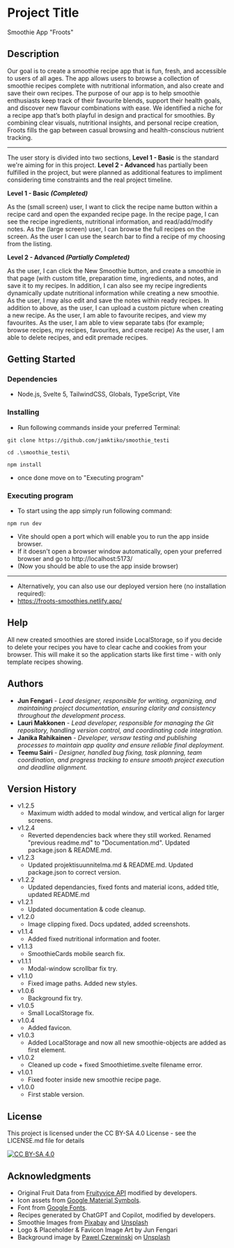 # Project Title

Smoothie App "Froots"

## Description

Our goal is to create a smoothie recipe app that is fun, fresh, and accessible to users of all ages.
The app allows users to browse a collection of smoothie recipes complete with nutritional information, and also create and save their own recipes. The purpose of our app is to help smoothie enthusiasts keep track of their favourite blends, support their health goals, and discover new flavour combinations with ease.
We identified a niche for a recipe app that’s both playful in design and practical for smoothies. By combining clear visuals, nutritional insights, and personal recipe creation, Froots fills the gap between casual browsing and health-conscious nutrient tracking.

<hr>

The user story is divided into two sections, **Level 1 - Basic** is the standard we're aiming for in this project. **Level 2 - Advanced** has partially been fulfilled in the project, but were planned as additional features to impliment considering time constraints and the real project timeline.

**Level 1 - Basic _(Completed)_**

As the (small screen) user, I want to click the recipe name button within a recipe card and open the expanded recipe page.
In the recipe page, I can see the recipe ingredients, nutritional information, and read/add/modify notes.
As the (large screen) user, I can browse the full recipes on the screen.
As the user I can use the search bar to find a recipe of my choosing from the listing.

**Level 2 - Advanced _(Partially Completed)_**

As the user, I can click the New Smoothie button, and create a smoothie in that page (with custom title, preparation time, ingredients, and notes, and save it to my recipes.
In addition, I can also see my recipe ingredients dynamically update nutritional information while creating a new smoothie.
As the user, I may also edit and save the notes within ready recipes.
In addition to above, as the user, I can upload a custom picture when creating a new recipe.
As the user, I am able to favourite recipes, and view my favourites.
As the user, I am able to view separate tabs (for example; browse recipes, my recipes, favourites, and create recipe)
As the user, I am able to delete recipes, and edit premade recipes.

## Getting Started

### Dependencies

- Node.js, Svelte 5, TailwindCSS, Globals, TypeScript, Vite

### Installing

- Run following commands inside your preferred Terminal:

```
git clone https://github.com/jamktiko/smoothie_testi
```

```
cd .\smoothie_testi\
```

```
npm install
```

- once done move on to "Executing program"

### Executing program

- To start using the app simply run following command:

```
npm run dev
```

- Vite should open a port which will enable you to run the app inside browser.
- If it doesn't open a browser window automatically, open your preferred browser and go to http://localhost:5173/
- (Now you should be able to use the app inside browser)

<hr>

- Alternatively, you can also use our deployed version here (no installation required):
- https://froots-smoothies.netlify.app/

## Help

All new created smoothies are stored inside LocalStorage, so if you decide to delete your recipes you have to clear cache and cookies from your browser. This will make it so the application starts like first time - with only template recipes showing.

## Authors

- **Jun Fengari** - _Lead designer, responsible for writing, organizing, and maintaining project documentation, ensuring clarity and consistency throughout the development process._
- **Lauri Makkonen** - _Lead developer, responsible for managing the Git repository, handling version control, and coordinating code integration._
- **Janika Rahikainen** - _Developer, versaw testing and publishing processes to maintain app quality and ensure reliable final deployment._
- **Teemu Sairi** - _Designer, handled bug fixing, task planning, team coordination, and progress tracking to ensure smooth project execution and deadline alignment._

## Version History

- v1.2.5
  - Maximum width added to modal window, and vertical align for larger screens.
- v1.2.4
  - Reverted dependencies back where they still worked. Renamed "previous readme.md" to "Documentation.md". Updated package.json & README.md.
- v1.2.3
  - Updated projektisuunnitelma.md & README.md. Updated package.json to correct version.
- v1.2.2
  - Updated dependancies, fixed fonts and material icons, added title, updated README.md
- v1.2.1
  - Updated documentation & code cleanup.
- v1.2.0
  - Image clipping fixed. Docs updated, added screenshots.
- v1.1.4
  - Added fixed nutritional information and footer.
- v1.1.3
  - SmoothieCards mobile search fix.
- v1.1.1
  - Modal-window scrollbar fix try.
- v1.1.0
  - Fixed image paths. Added new styles.
- v1.0.6
  - Background fix try.
- v1.0.5
  - Small LocalStorage fix.
- v1.0.4
  - Added favicon.
- v1.0.3
  - Added LocalStorage and now all new smoothie-objects are added as first element.
- v1.0.2
  - Cleaned up code + fixed Smoothietime.svelte filename error.
- v1.0.1
  - Fixed footer inside new smoothie recipe page.
- v1.0.0
  - First stable version.

## License

This project is licensed under the CC BY-SA 4.0 License - see the LICENSE.md file for details

[![CC BY-SA 4.0][cc-by-sa-image]][cc-by-sa]

[cc-by-sa]: http://creativecommons.org/licenses/by-sa/4.0/
[cc-by-sa-image]: https://licensebuttons.net/l/by-sa/4.0/88x31.png

## Acknowledgments

- Original Fruit Data from [Fruityvice API](https://fruityvice.com) modified by developers.
- Icon assets from [Google Material Symbols](https://fonts.google.com/icons).
- Font from [Google Fonts](https://fonts.google.com/icons).
- Recipes generated by ChatGPT and Copilot, modified by developers.
- Smoothie Images from [Pixabay](https://pixabay.com/) and [Unsplash](https://unsplash.com/)
- Logo & Placeholder & Favicon Image Art by Jun Fengari
- Background image by <a href="https://unsplash.com/@pawel_czerwinski?utm_content=creditCopyText&utm_medium=referral&utm_source=unsplash">Pawel Czerwinski</a> on <a href="https://unsplash.com/photos/white-and-blue-abstract-painting-mfIplTZLE6E?utm_content=creditCopyText&utm_medium=referral&utm_source=unsplash">Unsplash</a>
